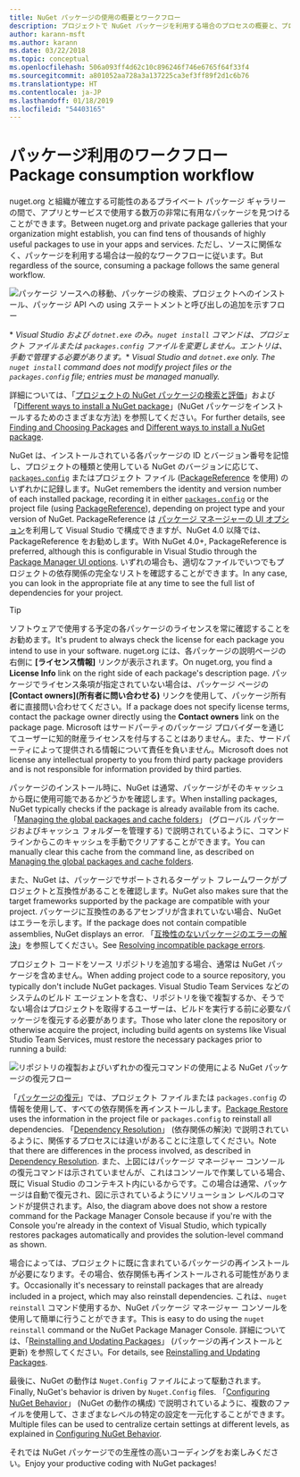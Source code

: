 ```yaml
---
title: NuGet パッケージの使用の概要とワークフロー
description: プロジェクトで NuGet パッケージを利用する場合のプロセスの概要と、プロセスの他の特定の部分へのリンク。
author: karann-msft
ms.author: karann
ms.date: 03/22/2018
ms.topic: conceptual
ms.openlocfilehash: 506a093ff4d62c10c896246f746e6765f64f33f4
ms.sourcegitcommit: a801052aa728a3a137225ca3ef3ff89f2d1c6b76
ms.translationtype: HT
ms.contentlocale: ja-JP
ms.lasthandoff: 01/18/2019
ms.locfileid: "54403165"
---
```

# <a name="package-consumption-workflow"></a><span data-ttu-id="d94be-103">パッケージ利用のワークフロー</span><span class="sxs-lookup"><span data-stu-id="d94be-103">Package consumption workflow</span></span>

<span data-ttu-id="d94be-104">nuget.org と組織が確立する可能性のあるプライベート パッケージ ギャラリーの間で、アプリとサービスで使用する数万の非常に有用なパッケージを見つけることができます。</span><span class="sxs-lookup"><span data-stu-id="d94be-104">Between nuget.org and private package galleries that your organization might establish, you can find tens of thousands of highly useful packages to use in your apps and services.</span></span> <span data-ttu-id="d94be-105">ただし、ソースに関係なく、パッケージを利用する場合は一般的なワークフローに従います。</span><span class="sxs-lookup"><span data-stu-id="d94be-105">But regardless of the source, consuming a package follows the same general workflow.</span></span>

![パッケージ ソースへの移動、パッケージの検索、プロジェクトへのインストール、パッケージ API への using ステートメントと呼び出しの追加を示すフロー](media/Overview-01-GeneralFlow.png)

<span data-ttu-id="d94be-107">\* _Visual Studio および `dotnet.exe` のみ。`nuget install` コマンドは、プロジェクト ファイルまたは `packages.config` ファイルを変更しません。エントリは、手動で管理する必要があります。_</span><span class="sxs-lookup"><span data-stu-id="d94be-107">\* _Visual Studio and `dotnet.exe` only. The `nuget install` command does not modify project files or the `packages.config` file; entries must be managed manually._</span></span>

<span data-ttu-id="d94be-108">詳細については、「[プロジェクトの NuGet パッケージの検索と評価](../consume-packages/finding-and-choosing-packages.md)」および「[Different ways to install a NuGet package](ways-to-install-a-package.md)」(NuGet パッケージをインストールするためのさまざまな方法) を参照してください。</span><span class="sxs-lookup"><span data-stu-id="d94be-108">For further details, see [Finding and Choosing Packages](../consume-packages/finding-and-choosing-packages.md) and [Different ways to install a NuGet package](ways-to-install-a-package.md).</span></span>

<span data-ttu-id="d94be-109">NuGet は、インストールされている各パッケージの ID とバージョン番号を記憶し、プロジェクトの種類と使用している NuGet のバージョンに応じて、[`packages.config`](../reference/packages-config.md) またはプロジェクト ファイル ([PackageReference](../consume-packages/package-references-in-project-files.md) を使用) のいずれかに記録します。</span><span class="sxs-lookup"><span data-stu-id="d94be-109">NuGet remembers the identity and version number of each installed package, recording it in either [`packages.config`](../reference/packages-config.md) or the project file (using [PackageReference](../consume-packages/package-references-in-project-files.md)), depending on project type and your version of NuGet.</span></span> <span data-ttu-id="d94be-110">PackageReference は [パッケージ マネージャーの UI オプション](../tools/package-manager-ui.md)を利用して Visual Studio で構成できますが、NuGet 4.0 以降では、PackageReference をお勧めします。</span><span class="sxs-lookup"><span data-stu-id="d94be-110">With NuGet 4.0+, PackageReference is preferred, although this is configurable in Visual Studio through the [Package Manager UI options](../tools/package-manager-ui.md).</span></span> <span data-ttu-id="d94be-111">いずれの場合も、適切なファイルでいつでもプロジェクトの依存関係の完全なリストを確認することができます。</span><span class="sxs-lookup"><span data-stu-id="d94be-111">In any case, you can look in the appropriate file at any time to see the full list of dependencies for your project.</span></span>

> [!Tip]
> <span data-ttu-id="d94be-112">ソフトウェアで使用する予定の各パッケージのライセンスを常に確認することをお勧めます。</span><span class="sxs-lookup"><span data-stu-id="d94be-112">It's prudent to always check the license for each package you intend to use in your software.</span></span> <span data-ttu-id="d94be-113">nuget.org には、各パッケージの説明ページの右側に **[ライセンス情報]** リンクが表示されます。</span><span class="sxs-lookup"><span data-stu-id="d94be-113">On nuget.org, you find a **License Info** link on the right side of each package's description page.</span></span> <span data-ttu-id="d94be-114">パッケージでライセンス条項が指定されていない場合は、パッケージ ページの **[Contact owners]\(所有者に問い合わせる\)** リンクを使用して、パッケージ所有者に直接問い合わせてください。</span><span class="sxs-lookup"><span data-stu-id="d94be-114">If a package does not specify license terms, contact the package owner directly using the **Contact owners** link on the package page.</span></span> <span data-ttu-id="d94be-115">Microsoft はサードパーティのパッケージ プロバイダーを通じてユーザーに知的財産ライセンスを付与することはありません。また、サードパーティによって提供される情報について責任を負いません。</span><span class="sxs-lookup"><span data-stu-id="d94be-115">Microsoft does not license any intellectual property to you from third party package providers and is not responsible for information provided by third parties.</span></span>

<span data-ttu-id="d94be-116">パッケージのインストール時に、NuGet は通常、パッケージがそのキャッシュから既に使用可能であるかどうかを確認します。</span><span class="sxs-lookup"><span data-stu-id="d94be-116">When installing packages, NuGet typically checks if the package is already available from its cache.</span></span> <span data-ttu-id="d94be-117">「[Managing the global packages and cache folders](../consume-packages/managing-the-global-packages-and-cache-folders.md)」 (グローバル パッケージおよびキャッシュ フォルダーを管理する) で説明されているように、コマンド ラインからこのキャッシュを手動でクリアすることができます。</span><span class="sxs-lookup"><span data-stu-id="d94be-117">You can manually clear this cache from the command line, as described on [Managing the global packages and cache folders](../consume-packages/managing-the-global-packages-and-cache-folders.md).</span></span>

<span data-ttu-id="d94be-118">また、NuGet は、パッケージでサポートされるターゲット フレームワークがプロジェクトと互換性があることを確認します。</span><span class="sxs-lookup"><span data-stu-id="d94be-118">NuGet also makes sure that the target frameworks supported by the package are compatible with your project.</span></span> <span data-ttu-id="d94be-119">パッケージに互換性のあるアセンブリが含まれていない場合、NuGet はエラーを示します。</span><span class="sxs-lookup"><span data-stu-id="d94be-119">If the package does not contain compatible assemblies, NuGet displays an error.</span></span> <span data-ttu-id="d94be-120">「[互換性のないパッケージのエラーの解決](dependency-resolution.md#resolving-incompatible-package-errors)」を参照してください。</span><span class="sxs-lookup"><span data-stu-id="d94be-120">See [Resolving incompatible package errors](dependency-resolution.md#resolving-incompatible-package-errors).</span></span>

<span data-ttu-id="d94be-121">プロジェクト コードをソース リポジトリを追加する場合、通常は NuGet パッケージを含めません。</span><span class="sxs-lookup"><span data-stu-id="d94be-121">When adding project code to a source repository, you typically don't include NuGet packages.</span></span> <span data-ttu-id="d94be-122">Visual Studio Team Services などのシステムのビルド エージェントを含む、リポジトリを後で複製するか、そうでない場合はプロジェクトを取得するユーザーは、ビルドを実行する前に必要なパッケージを復元する必要があります。</span><span class="sxs-lookup"><span data-stu-id="d94be-122">Those who later clone the repository or otherwise acquire the project, including build agents on systems like Visual Studio Team Services, must restore the necessary packages prior to running a build:</span></span>

![リポジトリの複製およびいずれかの復元コマンドの使用による NuGet パッケージの復元フロー](media/Overview-02-RestoreFlow.png)

<span data-ttu-id="d94be-124">「[パッケージの復元](../consume-packages/package-restore.md)」では、プロジェクト ファイルまたは `packages.config` の情報を使用して、すべての依存関係を再インストールします。</span><span class="sxs-lookup"><span data-stu-id="d94be-124">[Package Restore](../consume-packages/package-restore.md) uses the information in the project file or `packages.config` to reinstall all dependencies.</span></span> <span data-ttu-id="d94be-125">「[Dependency Resolution](../consume-packages/dependency-resolution.md)」 (依存関係の解決) で説明されているように、関係するプロセスには違いがあることに注意してください。</span><span class="sxs-lookup"><span data-stu-id="d94be-125">Note that there are differences in the process involved, as described in [Dependency Resolution](../consume-packages/dependency-resolution.md).</span></span> <span data-ttu-id="d94be-126">また、上図にはパッケージ マネージャー コンソールの復元コマンドは示されていませんが、これはコンソールで作業している場合、既に Visual Studio のコンテキスト内にいるからです。この場合は通常、パッケージは自動で復元され、図に示されているようにソリューション レベルのコマンドが提供されます。</span><span class="sxs-lookup"><span data-stu-id="d94be-126">Also, the diagram above does not show a restore command for the Package Manager Console because if you're with the Console you're already in the context of Visual Studio, which typically restores packages automatically and provides the solution-level command as shown.</span></span>

<span data-ttu-id="d94be-127">場合によっては、プロジェクトに既に含まれているパッケージの再インストールが必要になります。その場合、依存関係も再インストールされる可能性があります。</span><span class="sxs-lookup"><span data-stu-id="d94be-127">Occasionally it's necessary to reinstall packages that are already included in a project, which may also reinstall dependencies.</span></span> <span data-ttu-id="d94be-128">これは、`nuget reinstall` コマンド使用するか、NuGet パッケージ マネージャー コンソールを使用して簡単に行うことができます。</span><span class="sxs-lookup"><span data-stu-id="d94be-128">This is easy to do using the `nuget reinstall` command or the NuGet Package Manager Console.</span></span> <span data-ttu-id="d94be-129">詳細については、「[Reinstalling and Updating Packages](../consume-packages/reinstalling-and-updating-packages.md)」 (パッケージの再インストールと更新) を参照してください。</span><span class="sxs-lookup"><span data-stu-id="d94be-129">For details, see [Reinstalling and Updating Packages](../consume-packages/reinstalling-and-updating-packages.md).</span></span>

<span data-ttu-id="d94be-130">最後に、NuGet の動作は `Nuget.Config` ファイルによって駆動されます。</span><span class="sxs-lookup"><span data-stu-id="d94be-130">Finally, NuGet's behavior is driven by `Nuget.Config` files.</span></span> <span data-ttu-id="d94be-131">「[Configuring NuGet Behavior](../consume-packages/configuring-nuget-behavior.md)」 (NuGet の動作の構成) で説明されているように、複数のファイルを使用して、さまざまなレベルの特定の設定を一元化することができます。</span><span class="sxs-lookup"><span data-stu-id="d94be-131">Multiple files can be used to centralize certain settings at different levels, as explained in [Configuring NuGet Behavior](../consume-packages/configuring-nuget-behavior.md).</span></span>

<span data-ttu-id="d94be-132">それでは NuGet パッケージでの生産性の高いコーディングをお楽しみください。</span><span class="sxs-lookup"><span data-stu-id="d94be-132">Enjoy your productive coding with NuGet packages!</span></span>

